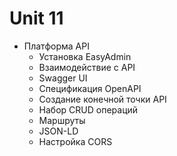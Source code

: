 # Unit 11
- Платформа API
  - Установка EasyAdmin
  - Взаимодействие с API
  - Swagger UI
  - Спецификация OpenAPI
  - Создание конечной точки API
  - Набор CRUD операций
  - Маршруты
  - JSON-LD
  - Настройка CORS
